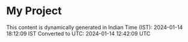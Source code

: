 # My Project

This content is dynamically generated in Indian Time (IST): 2024-01-14 18:12:09 IST
Converted to UTC: 2024-01-14 12:42:09 UTC
